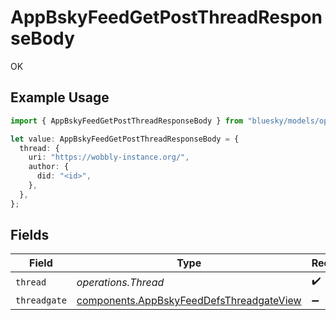 # AppBskyFeedGetPostThreadResponseBody

OK

## Example Usage

```typescript
import { AppBskyFeedGetPostThreadResponseBody } from "bluesky/models/operations";

let value: AppBskyFeedGetPostThreadResponseBody = {
  thread: {
    uri: "https://wobbly-instance.org/",
    author: {
      did: "<id>",
    },
  },
};
```

## Fields

| Field                                                                                                | Type                                                                                                 | Required                                                                                             | Description                                                                                          |
| ---------------------------------------------------------------------------------------------------- | ---------------------------------------------------------------------------------------------------- | ---------------------------------------------------------------------------------------------------- | ---------------------------------------------------------------------------------------------------- |
| `thread`                                                                                             | *operations.Thread*                                                                                  | :heavy_check_mark:                                                                                   | N/A                                                                                                  |
| `threadgate`                                                                                         | [components.AppBskyFeedDefsThreadgateView](../../models/components/appbskyfeeddefsthreadgateview.md) | :heavy_minus_sign:                                                                                   | N/A                                                                                                  |